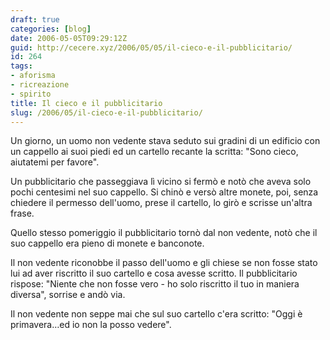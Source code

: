 ```yaml
---
draft: true
categories: [blog]
date: 2006-05-05T09:29:12Z
guid: http://cecere.xyz/2006/05/05/il-cieco-e-il-pubblicitario/
id: 264
tags:
- aforisma
- ricreazione
- spirito
title: Il cieco e il pubblicitario
slug: /2006/05/il-cieco-e-il-pubblicitario/
---
```


Un giorno, un uomo non vedente stava seduto sui gradini di un edificio con un cappello ai suoi piedi ed un cartello recante la scritta: "Sono cieco, aiutatemi per favore".

Un pubblicitario che passeggiava lì vicino si fermò e notò che aveva solo pochi centesimi nel suo cappello. Si chinò e versò altre monete, poi, senza chiedere il permesso dell'uomo, prese il cartello, lo girò e scrisse un'altra frase.

Quello stesso pomeriggio il pubblicitario tornò dal non vedente, notò che il suo cappello era pieno di monete e banconote.

Il non vedente riconobbe il passo dell'uomo e gli chiese se non fosse stato lui ad aver riscritto il suo cartello e cosa avesse scritto. Il pubblicitario rispose: "Niente che non fosse vero - ho solo riscritto il tuo in maniera diversa", sorrise e andò via.

Il non vedente non seppe mai che sul suo cartello c'era scritto: "Oggi è primavera…ed io non la posso vedere".